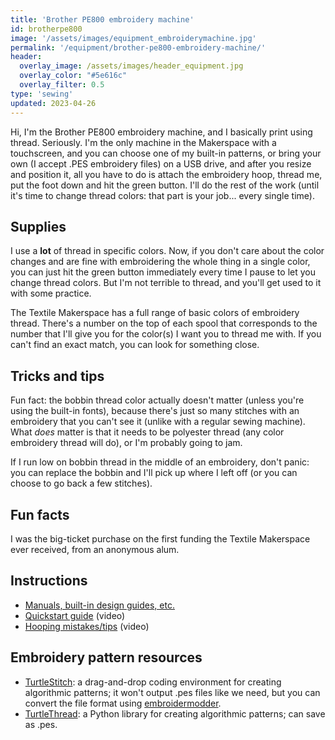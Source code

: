 ```yaml
---
title: 'Brother PE800 embroidery machine'
id: brotherpe800
image: '/assets/images/equipment_embroiderymachine.jpg'
permalink: '/equipment/brother-pe800-embroidery-machine/'
header:
  overlay_image: /assets/images/header_equipment.jpg
  overlay_color: "#5e616c"
  overlay_filter: 0.5
type: 'sewing'
updated: 2023-04-26
---
```


Hi, I'm the Brother PE800 embroidery machine, and I basically print using thread. Seriously. I'm the only machine in the Makerspace with a touchscreen, and you can choose one of my built-in patterns, or bring your own (I accept .PES embroidery files) on a USB drive, and after you resize and position it, all you have to do is attach the embroidery hoop, thread me, put the foot down and hit the green button. I'll do the rest of the work (until it's time to change thread colors: that part is your job... every single time).

## Supplies
I use a **lot** of thread in specific colors. Now, if you don't care about the color changes and are fine with embroidering the whole thing in a single color, you can just hit the green button immediately every time I pause to let you change thread colors. But I'm not terrible to thread, and you'll get used to it with some practice.

The Textile Makerspace has a full range of basic colors of embroidery thread. There's a number on the top of each spool that corresponds to the number that I'll give you for the color(s) I want you to thread me with. If you can't find an exact match, you can look for something close.

## Tricks and tips
Fun fact: the bobbin thread color actually doesn't matter (unless you're using the built-in fonts), because there's just so many stitches with an embroidery that you can't see it (unlike with a regular sewing machine). What *does* matter is that it needs to be polyester thread (any color embroidery thread will do), or I'm probably going to jam. 

If I run low on bobbin thread in the middle of an embroidery, don't panic: you can replace the bobbin and I'll pick up where I left off (or you can choose to go back a few stitches).

## Fun facts
I was the big-ticket purchase on the first funding the Textile Makerspace ever received, from an anonymous alum.

## Instructions

* [Manuals, built-in design guides, etc.](https://support.brother.com/g/b/manualtop.aspx?c=us&lang=en&prod=hf_pe800eus)
* [Quickstart guide](https://www.youtube.com/watch?v=qTO6N7IGx1A&ab_channel=TalentTheMuse) (video)
* [Hooping mistakes/tips](https://www.youtube.com/watch?v=UUAFKQY651c&ab_channel=SewingReport) (video)

## Embroidery pattern resources

* [TurtleStitch](https://www.turtlestitch.org/): a drag-and-drop coding environment for creating algorithmic patterns; it won't output .pes files like we need, but you can convert the file format using [embroidermodder](https://github.com/Embroidermodder/Embroidermodder).
* [TurtleThread](https://github.com/TurtleThread/TurtleThread): a Python library for creating algorithmic patterns; can save as .pes.